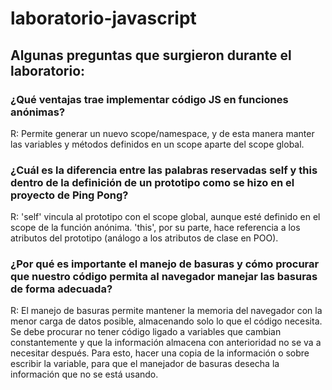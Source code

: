 # laboratorio-javascript
## Algunas preguntas que surgieron durante el laboratorio:
### ¿Qué ventajas trae implementar código JS en funciones anónimas?<br>
R: Permite generar un nuevo scope/namespace, y de esta manera manter las variables y métodos definidos en un scope aparte del scope global.

### ¿Cuál es la diferencia entre las palabras reservadas self y this dentro de la definición de un prototipo como se hizo en el proyecto de Ping Pong?<br>
R: 'self' vincula al prototipo con el scope global, aunque esté definido en el scope de la función anónima.
'this', por su parte, hace referencia a los atributos del prototipo (análogo a los atributos de clase en POO).

### ¿Por qué es importante el manejo de basuras y cómo procurar que nuestro código permita al navegador manejar las basuras de forma adecuada?<br>
R: El manejo de basuras permite mantener la memoria del navegador con la menor carga de datos posible, almacenando solo lo que el código necesita.
Se debe procurar no tener código ligado a variables que cambian constantemente y que la información almacena con anterioridad no se va a necesitar después.
Para esto, hacer una copia de la información o sobre escribir la variable, para que el manejador de basuras desecha la información que no se está usando.


